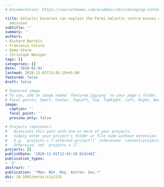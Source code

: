 ```yaml
---
# Documentation: https://sourcethemes.com/academic/docs/managing-content/

title: Galactic binaries can explain the Fermi Galactic centre excess and 511 keV
  emission
subtitle: ''
summary: ''
authors:
- Richard Bartels
- Francesca Calore
- Emma Storm
- Christoph Weniger
tags: []
categories: []
date: '2018-01-01'
lastmod: 2020-11-01T13:45:19+01:00
featured: false
draft: false

# Featured image
# To use, add an image named `featured.jpg/png` to your page's folder.
# Focal points: Smart, Center, TopLeft, Top, TopRight, Left, Right, BottomLeft, Bottom, BottomRight.
image:
  caption: ''
  focal_point: ''
  preview_only: false

# Projects (optional).
#   Associate this post with one or more of your projects.
#   Simply enter your project's folder or file name without extension.
#   E.g. `projects = ["internal-project"]` references `content/project/deep-learning/index.md`.
#   Otherwise, set `projects = []`.
projects: []
publishDate: '2020-11-01T12:45:19.024146Z'
publication_types:
- '2'
abstract: ''
publication: '*Mon. Not. Roy. Astron. Soc.*'
doi: 10.1093/mnras/sty2135
---
```

